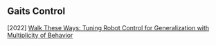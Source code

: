 ## Gaits Control

[2022] [Walk These Ways: Tuning Robot Control for Generalization with Multiplicity of Behavior](https://arxiv.org/abs/2212.03238)